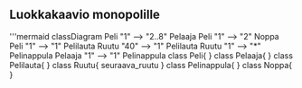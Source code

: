 ## Luokkakaavio monopolille

'''mermaid
  classDiagram
        Peli "1" --> "2..8" Pelaaja
        Peli "1" --> "2" Noppa
        Peli "1" --> "1" Pelilauta
        Ruutu "40" --> "1" Pelilauta
        Ruutu "1" --> "*" Pelinappula
        Pelaaja "1" --> "1" Pelinappula
        class Peli{
        }
        class Pelaaja{
        }
        class Pelilauta{
        }
        class Ruutu{
            seuraava_ruutu
        }
        class Pelinappula{
        }
        class Noppa{
        }
